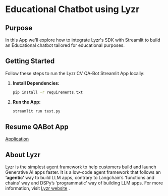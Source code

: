 # Educational Chatbot using Lyzr

## Purpose

In this App we'll explore how to integrate Lyzr's SDK with Streamlit to build an Educational chatbot tailored for educational purposes.

## Getting Started

Follow these steps to run the Lyzr CV QA-Bot Streamlit App locally:

1. **Install Dependencies:**
   ```bash
   pip install -r requirements.txt

2. **Run the App:**
    ```bash
    streamlit run test.py

## Resume QABot App
[Application]()

## About Lyzr
Lyzr is the simplest agent framework to help customers build and launch Generative AI apps faster. It is a low-code agent framework that follows an **‘agentic’** way to build LLM apps, contrary to Langchain’s ‘functions and chains’ way and DSPy’s ‘programmatic’ way of building LLM apps. For more information, visit [Lyzr website](https://www.lyzr.ai/) .
